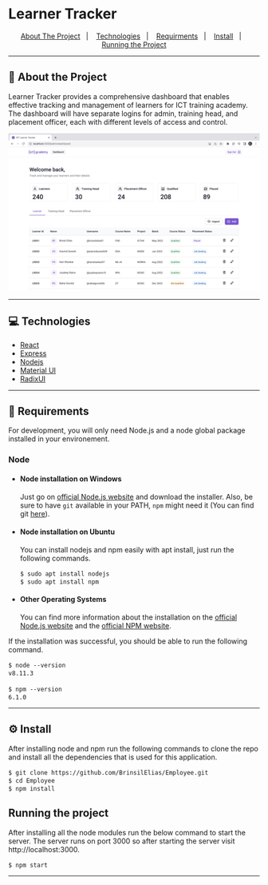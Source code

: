 # Learner Tracker


<p align="center">
  <a href="#">About The Project</a>&nbsp;&nbsp;&nbsp;|&nbsp;&nbsp;&nbsp;
  <a href="#">Technologies</a>&nbsp;&nbsp;&nbsp;|&nbsp;&nbsp;&nbsp;
  <a href="#">Requirments</a>&nbsp;&nbsp;&nbsp;|&nbsp;&nbsp;&nbsp;
  <a href="#">Install</a>&nbsp;&nbsp;&nbsp;|&nbsp;&nbsp;&nbsp;
  <a href="#">Running the Project</a>
</p>

---

## 🚀 About the Project

 Learner Tracker provides a comprehensive dashboard that enables effective tracking and management of learners for ICT training academy. The dashboard will have separate logins for admin, training head, and placement officer, each with different levels of access and control.

![Screenshot of Application](./LearnerTracker.jpg)

---
## 💻 Technologies
- [React](https://react.dev/learn)
- [Express](https://expressjs.com/)
- [Nodejs](https://nodejs.org/en/docs/) 
- [Material UI](https://mui.com/material-ui/getting-started/overview/)
- [RadixUI](https://www.radix-ui.com/docs/primitives/overview/introduction)

---
## 🧰 Requirements

For development, you will only need Node.js and a node global package installed in your environement.

### Node
- #### Node installation on Windows

  Just go on [official Node.js website](https://nodejs.org/) and download the installer.
  Also, be sure to have `git` available in your PATH, `npm` might need it (You can find git [here](https://git-scm.com/)).

- #### Node installation on Ubuntu

  You can install nodejs and npm easily with apt install, just run the following commands.

      $ sudo apt install nodejs
      $ sudo apt install npm

- #### Other Operating Systems
  You can find more information about the installation on the [official Node.js website](https://nodejs.org/) and the [official NPM website](https://npmjs.org/).

If the installation was successful, you should be able to run the following command.

    $ node --version
    v8.11.3

    $ npm --version
    6.1.0

---

## ⚙️ Install
After installing node and npm run the following commands to clone the repo and install all the dependencies that is used for this application.

    $ git clone https://github.com/BrinsilElias/Employee.git
    $ cd Employee
    $ npm install

##  Running the project
After installing all the node modules run the below command to start the server. The server runs on port 3000 so after starting the server visit http://localhost:3000.

    $ npm start

---

